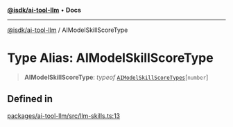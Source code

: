 [**@isdk/ai-tool-llm**](../README.md) • **Docs**

***

[@isdk/ai-tool-llm](../globals.md) / AIModelSkillScoreType

# Type Alias: AIModelSkillScoreType

> **AIModelSkillScoreType**: *typeof* [`AIModelSkillScoreTypes`](../variables/AIModelSkillScoreTypes.md)\[`number`\]

## Defined in

[packages/ai-tool-llm/src/llm-skills.ts:13](https://github.com/isdk/ai-tool-llm.js/blob/6d637e2cbb195f8d75ce36ff2cada54b2888e8ae/src/llm-skills.ts#L13)
